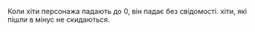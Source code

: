 

Коли хіти персонажа падають до 0, він падає без свідомості. хіти, які пішли в мінус не скидаються.